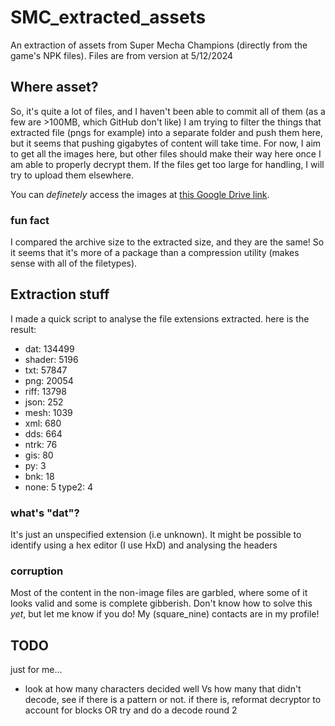 # SMC_extracted_assets
 An extraction of assets from Super Mecha Champions (directly from the game's NPK files). Files are from version at 5/12/2024

## Where asset?
So, it's quite a lot of files, and I haven't been able to commit all of them (as a few are >100MB, which GitHub don't like)
I am trying to filter the things that extracted file (pngs for example) into a separate folder and push them here, but it seems that pushing gigabytes of content will take time. For now, I aim to get all the images here, but other files should make their way here once I am able to properly decrypt them. If the files get too large for handling, I will try to upload them elsewhere.

You can *definetely* access the images at [this Google Drive link](https://drive.google.com/drive/folders/1--a8d9Igal_PSBoCTb-gV4HAGJeNOIYA?usp=drive_link).

### fun fact
I compared the archive size to the extracted size, and they are the same! So it seems that it's more of a package than a compression utility (makes sense with all of the filetypes).

## Extraction stuff
I made a quick script to analyse the file extensions extracted. here is the result:
* dat: 134499
* shader: 5196
* txt: 57847
* png: 20054
* riff: 13798
* json: 252
* mesh: 1039
* xml: 680
* dds: 664
* ntrk: 76
* gis: 80
* py: 3
* bnk: 18
* none: 5
type2: 4

### what's "dat"?
It's just an unspecified extension (i.e unknown). It might be possible to identify using a hex editor (I use HxD) and analysing the headers

### corruption
Most of the content in the non-image files are garbled, where some of it looks valid and some is complete gibberish. Don't know how to solve this *yet*, but let me know if you do! My (square_nine) contacts are in my profile!


## TODO 
just for me...
* look at how many characters decided well Vs how many that didn't decode, see if there is a pattern or not. if there is, reformat decryptor to account for blocks OR try and do a decode round 2

